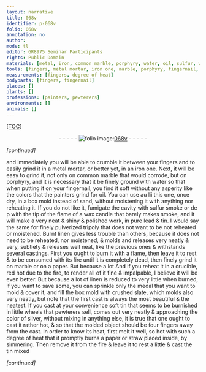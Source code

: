 ```yaml
---
layout: narrative
title: 068v
identifier: p-068v
folio: 068v
annotation: no
author:
mode: tl
editor: GR8975 Seminar Participants
rights: Public Domain
materials: [metal, iron, common marble, porphyry, water, oil, sulfur, wax candle, pure lead, tin, finely pulverized tripoly, Burnt linen, marble, paper, linen, crushed slate, soft tin, silver, straw]
tools: [fingers, metal mortar, iron one, marble, porphyry, fingernail, wax candle, paper, crucible, box mold, straw]
measurements: [fingers, degree of heat]
bodyparts: [fingers, fingernail]
places: []
plants: []
professions: [painters, pewterers]
environments: []
animals: []
---
```


<p><a href="{{ site.baseurl }}/diplomatic/">[TOC]</a></p><div class="folio" align="center">- - - - - <a href="http://gallica.bnf.fr/ark:/12148/btv1b10500001g/f142.image" target="_blank"><img src="https://cu-mkp.github.io/2017-workshop-edition/assets/photo-icon.png" alt="folio image: " style="display:inline-block; margin-bottom:-3px;"/>068v</a> - - - - - </div>  
 
*[continued]*
  
and immediately you will be able to crumble it between your <span class="tl"><span class="bp">fingers</span></span> and to easily grind it in a <span class="tl"><span class="m">metal</span> mortar</span>, or better yet, in an <span class="tl"><span class="m">iron</span> one</span>. Next, it will be easy to grind it, not <span class="del">only</span> on <span class="m">common <span class="tl">marble</span></span> <span class="add">that would corrode</span>, but on <span class="tl"><span class="m">porphyry</span></span>, and it is necessary that it be finely ground with <span class="add"><span class="m">water</span></span> so that when putting it on your <span class="tl"><span class="bp">fingernail</span></span>, you find it soft without any asperity like the colors that the <span class="pro">painters</span> grind for <span class="m">oil</span>. You can use <span class="del">au lii</span> this one, once dry, in a box mold instead of sand, without moistening it with anything nor reheating it. If you do not like it, fumigate the cavity with <span class="m">sulfur</span> smoke or <span class="del">de p</span> with the tip of the flame of a <span class="tl"><span class="m">wax candle</span></span> that barely makes smoke, and it will make a very neat & shiny & polished work, in <span class="m"><span class="add">pure</span> lead</span> & <span class="m">tin</span>. I would say the same for <span class="m">finely pulverized tripoly</span> that does not want to be <span class="del">not</span> reheated or moistened. <span class="m">Burnt linen</span> gives less trouble than others, because it does not need to be reheated, nor moistened, & molds <span class="add">and releases</span> very neatly <span class="del">& very</span>, subtlety <span class="del">& releases well</span> neat, like the previous ones & withstands several castings. First you ought to burn it with a flame, then leave it to rest & to be consumed with its fire until it is completely dead, then finely grind it on <span class="tl"><span class="m">marble</span></span> or on a <span class="tl"><span class="m">paper</span></span>. <span class="del">But because a lot</span> And if you reheat it in a <span class="tl">crucible</span>, red hot due to the fire, to render all of it fine & impalpable, I believe it will be even better. But because a lot of <span class="m">linen</span> is reduced to very little when burned, if you want to save some, you can sprinkle only the medal that you want to mold & cover it, and fill the <span class="tl">box mold</span> with <span class="m">crushed slate</span>, which molds also very neatly, but note that the first cast is always the most beautiful & the neatest. If you cast at your convenience <span class="m">soft tin</span> that seems to be burnished in little wheels that <span class="pro">pewterers</span> sell, comes out very neatly & approaching the color of <span class="m">silver</span>, without mixing in anything else, it is true that one ought to cast it rather hot, & so that the molded object should be four <span class="ms"><span class="bp">fingers</span></span> away from the cast. In order to know its heat, first melt it well, <span class="add">so hot</span> <span class="del">with such a <span class="ms">degree of heat</span></span> that it promptly burns a <span class="tl"><span class="m">paper</span></span> or <span class="tl"><span class="m">straw</span></span> placed inside, by simmering. Then remove it from the fire & leave it to rest a little & cast the <span class="m">tin</span> mixed 
 
*[continued]*
 
